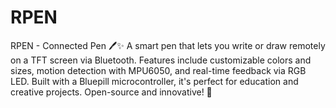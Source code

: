 # RPEN
RPEN - Connected Pen 🖊️✨ A smart pen that lets you write or draw remotely on a TFT screen via Bluetooth. Features include customizable colors and sizes, motion detection with MPU6050, and real-time feedback via RGB LED. Built with a Bluepill microcontroller, it's perfect for education and creative projects. Open-source and innovative! 🚀
